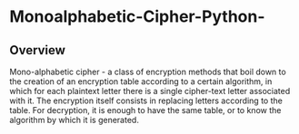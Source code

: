 # Monoalphabetic-Cipher-Python-


## Overview

Mono-alphabetic cipher - a class of encryption methods that boil down to the creation of an encryption table according to a certain algorithm, in which for each plaintext letter there is a single cipher-text letter associated with it. The encryption itself consists in replacing letters according to the table. For decryption, it is enough to have the same table, or to know the algorithm by which it is generated.

